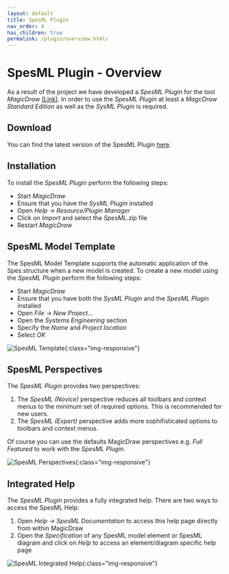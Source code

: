 ```yaml
---
layout: default
title: SpesML Plugin
nav_order: 4
has_children: true
permalink: /plugin/overview.html/
---
```

# SpesML Plugin - Overview
As a result of the project we have developed a *SpesML Plugin* for the tool *MagicDraw* [(Link)](https://www.3ds.com/products-services/catia/products/no-magic/magicdraw/). In order to use the *SpesML Plugin* at least a *MagcDraw Standard Edition* as well as the *SysML Plugin* is required. 

## Download
You can find the latest version of the SpesML Plugin [here](https://spesmlgroup.pages.rwth-aachen.de/spesml/plugin/).

## Installation
To install the *SpesML Plugin* perform the following steps:
* Start *MagicDraw*
* Ensure that you have the *SysML Plugin* installed		
* Open *Help &#x2192; Resource/Plugin Manager*	
* Click on *Import* and select the *SpesML.zip* file	
* Restart *MagicDraw*

## SpesML Model Template
The SpesML Model Template supports the automatic application of the Spes structure when a new model is created. 
To create a new model using the <i>SpesML Plugin</i> perform the following steps:
* Start *MagicDraw*
* Ensure that you have both the *SysML Plugin* and the *SpesML Plugin* installed
* Open *File &#x2192; New Project...*
* Open the *Systems Engineering* section
* Specify the *Name* and *Project location*
* Select *OK*

![SpesML Template](/spesml/plugin/images/overview/Template.png){:class="img-responsive"}

## SpesML Perspectives
The *SpesML Plugin* provides two perspectives:
1. The *SpesML (Novice)* perspective reduces all toolbars and context menus to the minimum set of required options. This is recommended for new users.
2. The *SpesML (Expert)* perspective adds more sophifisticated options to toolbars and context menus.  
  
Of course you can use the defaults MagicDraw perspectives e.g. *Full Featured* to work with the *SpesML Plugin*.

![SpesML Perspectives](/spesml/plugin/images/overview/Perspective.png){:class="img-responsive"}

## Integrated Help
The *SpesML Plugin* provides a fully integrated help. There are two ways to access the SpesML Help:
1. Open *Help &#x2192; SpesML Documentation* to access this help page directly from within MagicDraw
2. Open the *Specification* of any SpesML model element or SpesML diagram and click on *Help* to access an element/diagram specific help page

![SpesML Integrated Help](/spesml/plugin/images/overview/Help.png){:class="img-responsive"}

